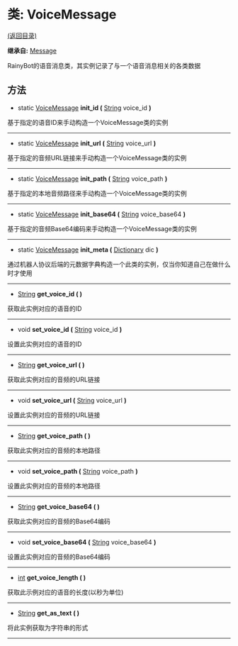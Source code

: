 # 类: VoiceMessage  
[(返回目录)](README.md)  
  
**继承自:** [Message](Message.md)  
  
RainyBot的语音消息类，其实例记录了与一个语音消息相关的各类数据  
  
## 方法 
  
- static [VoiceMessage](VoiceMessage.md) **init_id (** [String](https://docs.godotengine.org/en/latest/classes/class_string.html) voice_id **)**  
  
基于指定的语音ID来手动构造一个VoiceMessage类的实例  
  
---  
  
- static [VoiceMessage](VoiceMessage.md) **init_url (** [String](https://docs.godotengine.org/en/latest/classes/class_string.html) voice_url **)**  
  
基于指定的音频URL链接来手动构造一个VoiceMessage类的实例  
  
---  
  
- static [VoiceMessage](VoiceMessage.md) **init_path (** [String](https://docs.godotengine.org/en/latest/classes/class_string.html) voice_path **)**  
  
基于指定的本地音频路径来手动构造一个VoiceMessage类的实例  
  
---  
  
- static [VoiceMessage](VoiceMessage.md) **init_base64 (** [String](https://docs.godotengine.org/en/latest/classes/class_string.html) voice_base64 **)**  
  
基于指定的音频Base64编码来手动构造一个VoiceMessage类的实例  
  
---  
  
- static [VoiceMessage](VoiceMessage.md) **init_meta (** [Dictionary](https://docs.godotengine.org/en/latest/classes/class_dictionary.html) dic **)**  
  
通过机器人协议后端的元数据字典构造一个此类的实例，仅当你知道自己在做什么时才使用  
  
---  
  
- [String](https://docs.godotengine.org/en/latest/classes/class_string.html) **get_voice_id ( )**  
  
获取此实例对应的语音的ID  
  
---  
  
- void **set_voice_id (** [String](https://docs.godotengine.org/en/latest/classes/class_string.html) voice_id **)**  
  
设置此实例对应的语音的ID  
  
---  
  
- [String](https://docs.godotengine.org/en/latest/classes/class_string.html) **get_voice_url ( )**  
  
获取此实例对应的音频的URL链接  
  
---  
  
- void **set_voice_url (** [String](https://docs.godotengine.org/en/latest/classes/class_string.html) voice_url **)**  
  
设置此实例对应的音频的URL链接  
  
---  
  
- [String](https://docs.godotengine.org/en/latest/classes/class_string.html) **get_voice_path ( )**  
  
获取此实例对应的音频的本地路径  
  
---  
  
- void **set_voice_path (** [String](https://docs.godotengine.org/en/latest/classes/class_string.html) voice_path **)**  
  
设置此实例对应的音频的本地路径  
  
---  
  
- [String](https://docs.godotengine.org/en/latest/classes/class_string.html) **get_voice_base64 ( )**  
  
获取此实例对应的音频的Base64编码  
  
---  
  
- void **set_voice_base64 (** [String](https://docs.godotengine.org/en/latest/classes/class_string.html) voice_base64 **)**  
  
设置此实例对应的音频的Base64编码  
  
---  
  
- [int](https://docs.godotengine.org/en/latest/classes/class_int.html) **get_voice_length ( )**  
  
获取此示例对应的语音的长度(以秒为单位)  
  
---  
  
- [String](https://docs.godotengine.org/en/latest/classes/class_string.html) **get_as_text ( )**  
  
将此实例获取为字符串的形式  
  
---  
  

